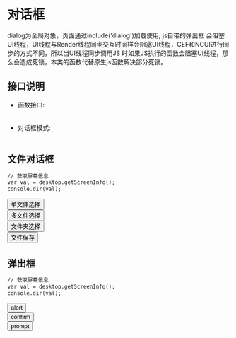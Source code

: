 ﻿# 对话框
  dialog为全局对象，页面通过include('dialog')加载使用; 
  js自带的弹出框 会阻塞UI线程，UI线程与Render线程同步交互时同样会阻塞UI线程，CEF和NCUI进行同步的方式不同，所以当UI线程同步调用JS
  时如果JS执行的函数会阻塞UI线程，那么会造成死锁，本类的函数代替原生js函数解决部分死锁。
  <link rel="stylesheet" type="text/css" href="docs/css/common.css" />
  <script src="docs/js/string.js" type="text/javascript" charset="utf-8"></script>
  <script src="docs/js/template.js" type="text/javascript" charset="utf-8"></script>
  <script src="docs/js/shell.js" type="text/javascript" charset="utf-8"></script>
  
## 接口说明
<ul><li class="param">函数接口:</li></ul>

<table id="method" class="table" >
</table>
 
 
<ul><li class="param">对话框模式:</li></ul>

<table id="settings" class="table">
</table>
  
## 文件对话框

```html
// 获取屏幕信息
var val = desktop.getScreenInfo();
console.dir(val);
```

<div class="row">
	 <div class="col-xs-3">
  	<button class="btn btn-outline-primary btn-block" id="dialogOpen">单文件选择</button>
	</div> 
	<div class="col-xs-3">
	  <button class="btn btn-outline-primary btn-block" id="dialogOpenMultiple">多文件选择</button>
	</div> 
	<div class="col-xs-3">
	  <button class="btn btn-outline-primary btn-block" id="dialogOpenFolder">文件夹选择</button>
	</div> 
	<div class="col-xs-3">
	  <button class="btn btn-outline-primary btn-block" id="dialogSave">文件保存</button>
	</div> 
</div>

## 弹出框

```html
// 获取屏幕信息
var val = desktop.getScreenInfo();
console.dir(val);
```

<div class="row">
	<div class="col-xs-3">
	  <button class="btn btn-outline-primary btn-block" id="alert">alert</button>
	</div> 
	<div class="col-xs-3">
	  <button class="btn btn-outline-primary btn-block" id="confirm">confirm</button>
	</div> 
	<div class="col-xs-3">
	  <button class="btn btn-outline-primary btn-block" id="prompt">prompt</button>
	</div> 
</div>

 
 
 